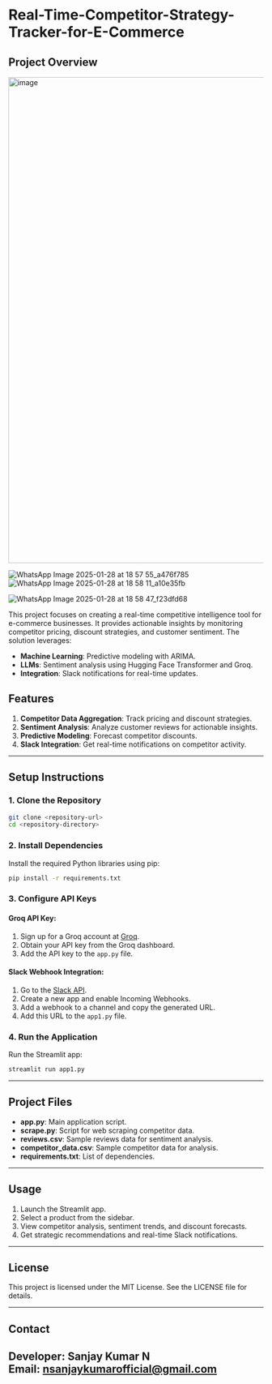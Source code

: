 # Real-Time-Competitor-Strategy-Tracker-for-E-Commerce

## Project Overview
<img width="959" alt="image" src="https://github.com/user-attachments/assets/48694572-4566-440c-96f1-084e72240ea9" />

![WhatsApp Image 2025-01-28 at 18 57 55_a476f785](https://github.com/user-attachments/assets/2625cd24-7ff9-4531-8bb6-e2cf640e4786)
![WhatsApp Image 2025-01-28 at 18 58 11_a10e35fb](https://github.com/user-attachments/assets/941818ff-e0ef-4484-8eba-883a74a37568)

![WhatsApp Image 2025-01-28 at 18 58 47_f23dfd68](https://github.com/user-attachments/assets/4f59b05e-6cd1-4fff-b1ef-88c0570bdf73)





This project focuses on creating a real-time competitive intelligence tool for e-commerce businesses. It provides actionable insights by monitoring competitor pricing, discount strategies, and customer sentiment. The solution leverages:

- **Machine Learning**: Predictive modeling with ARIMA.
- **LLMs**: Sentiment analysis using Hugging Face Transformer and Groq.
- **Integration**: Slack notifications for real-time updates.

## Features

1. **Competitor Data Aggregation**: Track pricing and discount strategies.
2. **Sentiment Analysis**: Analyze customer reviews for actionable insights.
3. **Predictive Modeling**: Forecast competitor discounts.
4. **Slack Integration**: Get real-time notifications on competitor activity.

---

## Setup Instructions

### 1. Clone the Repository
```bash
git clone <repository-url>
cd <repository-directory>
```

### 2. Install Dependencies
Install the required Python libraries using pip:
```bash
pip install -r requirements.txt
```

### 3. Configure API Keys
#### Groq API Key:
1. Sign up for a Groq account at [Groq](https://groq.com).
2. Obtain your API key from the Groq dashboard.
3. Add the API key to the `app.py` file.

#### Slack Webhook Integration:
1. Go to the [Slack API](https://api.slack.com/).
2. Create a new app and enable Incoming Webhooks.
3. Add a webhook to a channel and copy the generated URL.
4. Add this URL to the `app1.py` file.

### 4. Run the Application
Run the Streamlit app:
```bash
streamlit run app1.py
```

---

## Project Files

- **app.py**: Main application script.
- **scrape.py**: Script for web scraping competitor data.
- **reviews.csv**: Sample reviews data for sentiment analysis.
- **competitor_data.csv**: Sample competitor data for analysis.
- **requirements.txt**: List of dependencies.

---

## Usage

1. Launch the Streamlit app.
2. Select a product from the sidebar.
3. View competitor analysis, sentiment trends, and discount forecasts.
4. Get strategic recommendations and real-time Slack notifications.

---

## License

This project is licensed under the MIT License. See the LICENSE file for details.

---

## Contact

**Developer:** Sanjay Kumar N  
**Email:** nsanjaykumarofficial@gmail.com  
---

